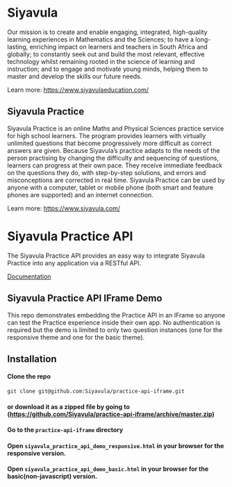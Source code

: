 # Siyavula
Our mission is to create and enable engaging, integrated, high-quality learning experiences in Mathematics and the Sciences; to have a long-lasting, enriching impact on learners and teachers in South Africa and globally; to constantly seek out and build the most relevant, effective technology whilst remaining rooted in the science of learning and instruction; and to engage and motivate young minds, helping them to master and develop the skills our future needs.

Learn more: https://www.siyavulaeducation.com/

## Siyavula Practice
Siyavula Practice is an online Maths and Physical Sciences practice service for high school learners. The program provides learners with virtually unlimited questions that become progressively more difficult as correct answers are given. Because Siyavula’s practice adapts to the needs of the person practising by changing the difficulty and sequencing of questions, learners can progress at their own pace. They receive immediate feedback on the questions they do, with step-by-step solutions, and errors and misconceptions are corrected in real time.  Siyavula Practice can be used by anyone with a computer, tablet or mobile phone (both smart and feature phones are supported) and an internet connection.

Learn more: https://www.siyavula.com/

# Siyavula Practice API
The Siyavula Practice API provides an easy way to integrate Siyavula Practice into any application via a RESTful API.

[Documentation](https://docs.google.com/document/d/1Xo3uW-p0YdPo7m9LN7_W_QgHTo9PFtwxU2MTUNVaBZo/edit?usp=sharing)

## Siyavula Practice API IFrame Demo
This repo demonstrates embedding the Practice API in an IFrame so anyone can test the Practice experience inside their own app.  No authentication is required but the demo is limited to only two question instances (one for the responsive theme and one for the basic theme).

## Installation
#### Clone the repo
    git clone git@github.com:Siyavula/practice-api-iframe.git
#### or download it as a zipped file by going to (https://github.com/Siyavula/practice-api-iframe/archive/master.zip)
#### Go to the `practice-api-iframe` directory
#### Open `siyavula_practice_api_demo_responsive.html` in your browser for the responsive version.
#### Open `siyavula_practice_api_demo_basic.html` in your browser for the basic(non-javascript) version.
